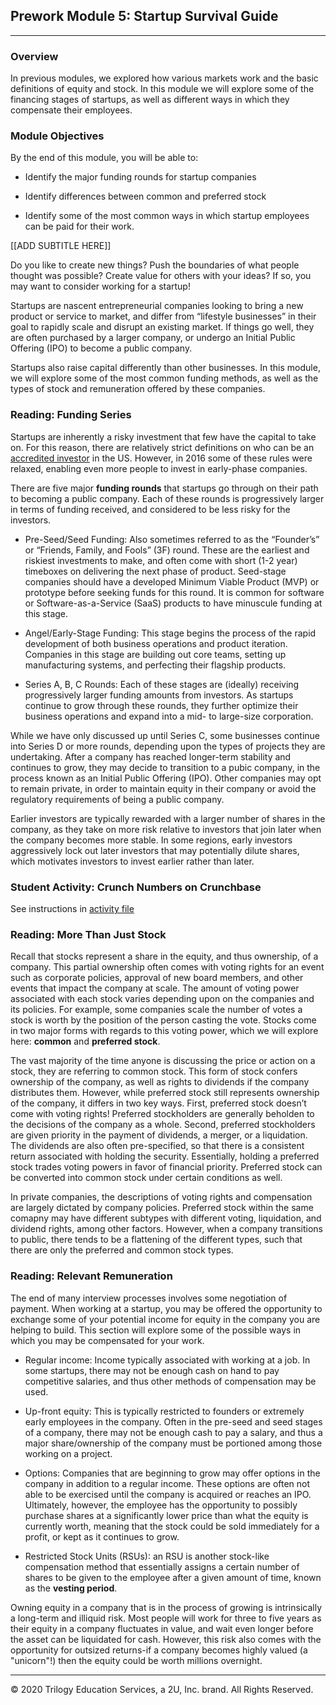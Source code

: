 ## Prework Module 5: Startup Survival Guide

---

### Overview

In previous modules, we explored how various markets work and the basic definitions of equity and stock. In this module we will explore some of the financing stages of startups, as well as different ways in which they compensate their employees.

### Module Objectives

By the end of this module, you will be able to:

* Identify the major funding rounds for startup companies

* Identify differences between common and preferred stock

* Identify some of the most common ways in which startup employees can be paid for their work.

[[ADD SUBTITLE HERE]]

Do you like to create new things? Push the boundaries of what people thought was possible? Create value for others with your ideas? If so, you may want to consider working for a startup!

Startups are nascent entrepreneurial companies looking to bring a new product or service to market, and differ from “lifestyle businesses” in their goal to rapidly scale and disrupt an existing market. If things go well, they are often purchased by a larger company, or undergo an Initial Public Offering (IPO) to become a public company.

Startups also raise capital differently than other businesses. In this module, we will explore some of the most common funding methods, as well as the types of stock and remuneration offered by these companies.

### Reading: Funding Series

Startups are inherently a risky investment that few have the capital to take on. For this reason, there are relatively strict definitions on who can be an [accredited investor](https://www.investopedia.com/terms/a/accreditedinvestor.asp) in the US. However, in 2016 some of these rules were relaxed, enabling even more people to invest in early-phase companies.

There are five major **funding rounds** that startups go through on their path to becoming a public company. Each of these rounds is progressively larger in terms of funding received, and considered to be less risky for the investors.

* Pre-Seed/Seed Funding: Also sometimes referred to as the “Founder’s” or “Friends, Family, and Fools” (3F) round. These are the earliest and riskiest investments to make, and often come with short (1-2 year) timeboxes on delivering the next phase of product. Seed-stage companies should have a developed Minimum Viable Product (MVP) or prototype before seeking funds for this round. It is common for software or Software-as-a-Service (SaaS) products to have minuscule funding at this stage.

* Angel/Early-Stage Funding: This stage begins the process of the rapid development of both business operations and product iteration. Companies in this stage are building out core teams, setting up manufacturing systems, and perfecting their flagship products.

* Series A, B, C Rounds: Each of these stages are (ideally) receiving progressively larger funding amounts from investors. As startups continue to grow through these rounds, they further optimize their business operations and expand into a mid- to large-size corporation.

While we have only discussed up until Series C, some businesses continue into Series D or more rounds, depending upon the types of projects they are undertaking. After a company has reached longer-term stability and continues to grow, they may decide to transition to a pubic company, in the process known as an Initial Public Offering (IPO). Other companies may opt to remain private, in order to maintain equity in their company or avoid the regulatory requirements of being a public company.

Earlier investors are typically rewarded with a larger number of shares in the company, as they take on more risk relative to investors that join later when the company becomes more stable. In some regions, early investors aggressively lock out later investors that may potentially dilute shares, which motivates investors to invest earlier rather than later. 

### Student Activity: Crunch Numbers on Crunchbase

See instructions in [activity file](Activities/01-Stu_Crunching_Crunchbase/README.md)

### Reading: More Than Just Stock

Recall that stocks represent a share in the equity, and thus ownership, of a company. This partial ownership often comes with voting rights for an event such as corporate policies, approval of new board members, and other events that impact the company at scale. The amount of voting power associated with each stock varies depending upon on the companies and its policies. For example, some companies scale the number of votes a stock is worth by the position of the person casting the vote. Stocks come in two major forms with regards to this voting power, which we will explore here: **common** and **preferred stock**.

The vast majority of the time anyone is discussing the price or action on a stock, they are referring to common stock. This form of stock confers ownership of the company, as well as rights to dividends if the company distributes them. However, while preferred stock still represents ownership of the company, it differs in two key ways. First, preferred stock doesn’t come with voting rights! Preferred stockholders are generally beholden to the decisions of the company as a whole. Second, preferred stockholders are given priority in the payment of dividends, a merger, or a liquidation. The dividends are also often pre-specified, so that there is a consistent return associated with holding the security. Essentially, holding a preferred stock trades voting powers in favor of financial priority. Preferred stock can be converted into common stock under certain conditions as well.

In private companies, the descriptions of voting rights and compensation are largely dictated by company policies. Preferred stock within the same comapny may have different subtypes with different voting, liquidation, and dividend rights, among other factors. However, when a company transitions to public, there tends to be a flattening of the different types, such that there are only the preferred and common stock types.

### Reading: Relevant Remuneration

The end of many interview processes involves some negotiation of payment. When working at a startup, you may be offered the opportunity to exchange some of your potential income for equity in the company you are helping to build. This section will explore some of the possible ways in which you may be compensated for your work.

* Regular income: Income typically associated with working at a job. In some startups, there may not be enough cash on hand to pay competitive salaries, and thus other methods of compensation may be used.

* Up-front equity: This is typically restricted to founders or extremely early employees in the company. Often in the pre-seed and seed stages of a company, there may not be enough cash to pay a salary, and thus a major share/ownership of the company must be portioned among those working on a project.

* Options: Companies that are beginning to grow may offer options in the company in addition to a regular income. These options are often not able to be exercised until the company is acquired or reaches an IPO. Ultimately, however, the employee has the opportunity to possibly purchase shares at a significantly lower price than what the equity is currently worth, meaning that the stock could be sold immediately for a profit, or kept as it continues to grow.

* Restricted Stock Units (RSUs): an RSU is another stock-like compensation method that essentially assigns a certain number of shares to be given to the employee after a given amount of time, known as the **vesting period**.

Owning equity in a company that is in the process of growing is intrinsically a long-term and illiquid risk. Most people will work for three to five years as their equity in a company fluctuates in value, and wait even longer before the asset can be liquidated for cash. However, this risk also comes with the opportunity for outsized returns-if a company becomes highly valued (a "unicorn"!) then the equity could be worth millions overnight.

---

© 2020 Trilogy Education Services, a 2U, Inc. brand. All Rights Reserved.
